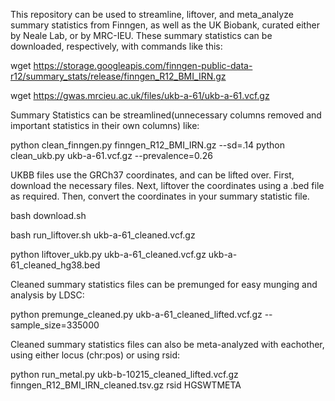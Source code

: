 This repository can be used to streamline, liftover, and meta_analyze summary statistics from Finngen, as well as the UK Biobank, 
curated either by Neale Lab, or by MRC-IEU. These summary statistics can be downloaded, respectively, with commands 
like this:

wget https://storage.googleapis.com/finngen-public-data-r12/summary_stats/release/finngen_R12_BMI_IRN.gz

wget https://gwas.mrcieu.ac.uk/files/ukb-a-61/ukb-a-61.vcf.gz

Summary Statistics can be streamlined(unnecessary columns removed and important statistics in their own columns) like: 

python clean_finngen.py finngen_R12_BMI_IRN.gz --sd=.14
python clean_ukb.py ukb-a-61.vcf.gz --prevalence=0.26

UKBB files use the GRCh37 coordinates, and can be lifted over. First, download the necessary files.  Next, liftover the
coordinates using a .bed file as required.  Then, convert the coordinates in your summary statistic file.

bash download.sh

bash run_liftover.sh ukb-a-61_cleaned.vcf.gz

python liftover_ukb.py ukb-a-61_cleaned.vcf.gz ukb-a-61_cleaned_hg38.bed

Cleaned summary statistics files can be premunged for easy munging and analysis by LDSC:

python premunge_cleaned.py ukb-a-61_cleaned_lifted.vcf.gz --sample_size=335000

Cleaned summary statistics files can also be meta-analyzed with eachother, using either locus (chr:pos) or using 
rsid:

python run_metal.py ukb-b-10215_cleaned_lifted.vcf.gz finngen_R12_BMI_IRN_cleaned.tsv.gz rsid HGSWTMETA







